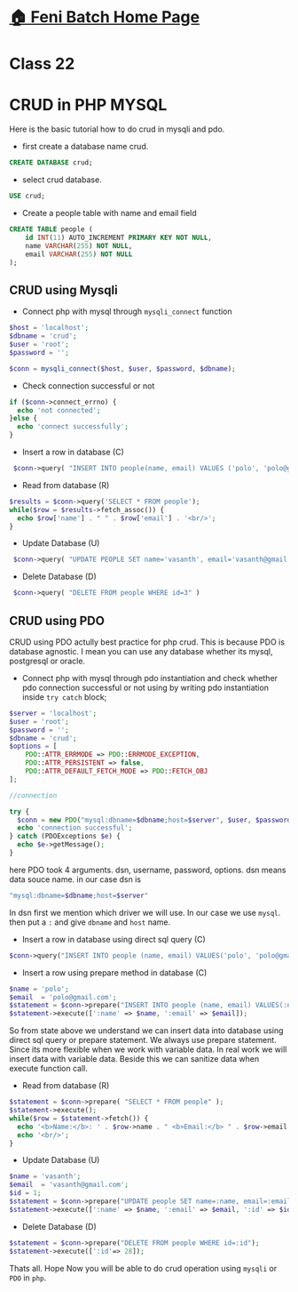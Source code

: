 # [:house: Feni Batch Home Page](http://poloey.github.io/feni)

# Class 22 

# CRUD in PHP MYSQL

Here is the basic tutorial how to do crud in mysqli and pdo.   

* first create a database name crud.
~~~sql
CREATE DATABASE crud;
~~~
* select crud database. 
~~~sql 
USE crud;
~~~

* Create a people table with name and email field

~~~sql
CREATE TABLE people (
    id INT(11) AUTO_INCREMENT PRIMARY KEY NOT NULL,
    name VARCHAR(255) NOT NULL,
    email VARCHAR(255) NOT NULL
);
~~~


## CRUD using Mysqli   

* Connect php with mysql through `mysqli_connect` function

~~~php
$host = 'localhost';
$dbname = 'crud';
$user = 'root';
$password = '';

$conn = mysqli_connect($host, $user, $password, $dbname);
~~~

* Check connection successful or not
~~~php
if ($conn->connect_errno) {
  echo 'not connected';
}else {
  echo 'connect successfully';  
}
~~~

* Insert a row in database (C)
~~~php
 $conn->query( "INSERT INTO people(name, email) VALUES ('polo', 'polo@gmail.com')" ) 
~~~

* Read from database (R)
~~~php
$results = $conn->query('SELECT * FROM people');
while($row = $results->fetch_assoc()) {
  echo $row['name'] . " " . $row['email'] . '<br/>';
}
~~~

* Update Database (U)
~~~php
 $conn->query( "UPDATE PEOPLE SET name='vasanth', email='vasanth@gmail.com' WHERE id=3" ) 
~~~

* Delete Database (D)
~~~php
 $conn->query( "DELETE FROM people WHERE id=3" ) 
~~~

## CRUD using PDO   
CRUD using PDO actully best practice for php crud. This is because PDO is database agnostic. I mean you can use any database whether its mysql, postgresql or oracle. 


* Connect php with mysql through pdo instantiation and check whether pdo connection successful or not using by writing pdo instantiation inside `try catch` block;

~~~php
$server = 'localhost';
$user = 'root';
$password = '';
$dbname = 'crud';
$options = [
    PDO::ATTR_ERRMODE => PDO::ERRMODE_EXCEPTION,
    PDO::ATTR_PERSISTENT => false,
    PDO::ATTR_DEFAULT_FETCH_MODE => PDO::FETCH_OBJ
];

//connection 

try {
  $conn = new PDO("mysql:dbname=$dbname;host=$server", $user, $password, $options);
  echo 'connection successful';
} catch (PDOExceptions $e) {
  echo $e->getMessage();
}
~~~
here PDO took 4 arguments. dsn, username, password, options. dsn means data souce name. in our case dsn is

~~~php
"mysql:dbname=$dbname;host=$server"
~~~
In dsn first we mention which driver we will use. In our case we use `mysql`. then put a `:` and give `dbname` and `host` name. 


* Insert a row in database using direct sql query (C)
~~~php
$conn->query("INSERT INTO people (name, email) VALUES('polo', 'polo@gmail.com')");
~~~

* Insert a row using prepare method in database (C)
~~~php
$name = 'polo';
$email  = 'polo@gmail.com';
$statement = $conn->prepare("INSERT INTO people (name, email) VALUES(:name, :email)");
$statement->execute([':name' => $name, ':email' => $email]);
~~~
So from state above we understand we can insert data into  database using direct sql query or prepare statement. We always use prepare statement. Since its more flexible when we work with variable data. In real work we will insert data with variable data. Beside this we can sanitize data when execute function call.

* Read from database (R)
~~~php
$statement = $conn->prepare( "SELECT * FROM people" );
$statement->execute();
while($row = $statement->fetch()) {
  echo '<b>Name:</b>: ' . $row->name . " <b>Email:</b> " . $row->email . '<br/>';
  echo '<br/>';
}
~~~

* Update Database (U)
~~~php
$name = 'vasanth';
$email  = 'vasanth@gmail.com';
$id = 1;
$statement = $conn->prepare("UPDATE people SET name=:name, email=:email WHERE id=:id");
$statement->execute([':name' => $name, ':email' => $email, ':id' => $id]);
~~~

* Delete Database (D)
~~~php
$statement = $conn->prepare("DELETE FROM people WHERE id=:id");
$statement->execute([':id'=> 28]);
~~~

Thats all. Hope Now you will be able to do crud operation using `mysqli` or `PDO` in `php`.
